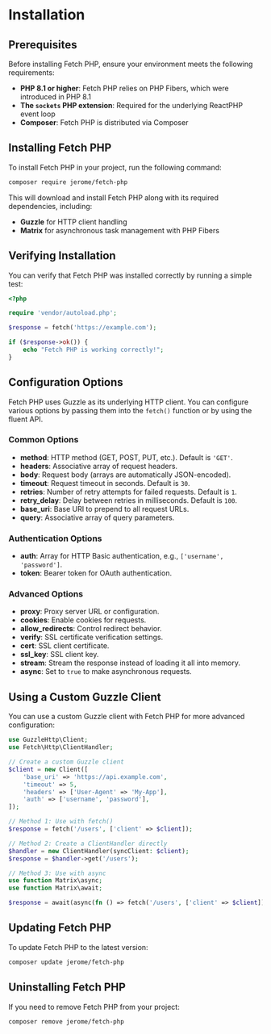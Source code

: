 # Installation

## Prerequisites

Before installing Fetch PHP, ensure your environment meets the following requirements:

- **PHP 8.1 or higher**: Fetch PHP relies on PHP Fibers, which were introduced in PHP 8.1
- **The `sockets` PHP extension**: Required for the underlying ReactPHP event loop
- **Composer**: Fetch PHP is distributed via Composer

## Installing Fetch PHP

To install Fetch PHP in your project, run the following command:

```bash
composer require jerome/fetch-php
```

This will download and install Fetch PHP along with its required dependencies, including:

- **Guzzle** for HTTP client handling
- **Matrix** for asynchronous task management with PHP Fibers

## Verifying Installation

You can verify that Fetch PHP was installed correctly by running a simple test:

```php
<?php

require 'vendor/autoload.php';

$response = fetch('https://example.com');

if ($response->ok()) {
    echo "Fetch PHP is working correctly!";
}
```

## Configuration Options

Fetch PHP uses Guzzle as its underlying HTTP client. You can configure various options by passing them into the `fetch()` function or by using the fluent API.

### Common Options

- **method**: HTTP method (GET, POST, PUT, etc.). Default is `'GET'`.
- **headers**: Associative array of request headers.
- **body**: Request body (arrays are automatically JSON-encoded).
- **timeout**: Request timeout in seconds. Default is `30`.
- **retries**: Number of retry attempts for failed requests. Default is `1`.
- **retry_delay**: Delay between retries in milliseconds. Default is `100`.
- **base_uri**: Base URI to prepend to all request URLs.
- **query**: Associative array of query parameters.

### Authentication Options

- **auth**: Array for HTTP Basic authentication, e.g., `['username', 'password']`.
- **token**: Bearer token for OAuth authentication.

### Advanced Options

- **proxy**: Proxy server URL or configuration.
- **cookies**: Enable cookies for requests.
- **allow_redirects**: Control redirect behavior.
- **verify**: SSL certificate verification settings.
- **cert**: SSL client certificate.
- **ssl_key**: SSL client key.
- **stream**: Stream the response instead of loading it all into memory.
- **async**: Set to `true` to make asynchronous requests.

## Using a Custom Guzzle Client

You can use a custom Guzzle client with Fetch PHP for more advanced configuration:

```php
use GuzzleHttp\Client;
use Fetch\Http\ClientHandler;

// Create a custom Guzzle client
$client = new Client([
    'base_uri' => 'https://api.example.com',
    'timeout' => 5,
    'headers' => ['User-Agent' => 'My-App'],
    'auth' => ['username', 'password'],
]);

// Method 1: Use with fetch()
$response = fetch('/users', ['client' => $client]);

// Method 2: Create a ClientHandler directly
$handler = new ClientHandler(syncClient: $client);
$response = $handler->get('/users');

// Method 3: Use with async
use function Matrix\async;
use function Matrix\await;

$response = await(async(fn () => fetch('/users', ['client' => $client])));
```

## Updating Fetch PHP

To update Fetch PHP to the latest version:

```bash
composer update jerome/fetch-php
```

## Uninstalling Fetch PHP

If you need to remove Fetch PHP from your project:

```bash
composer remove jerome/fetch-php
```
